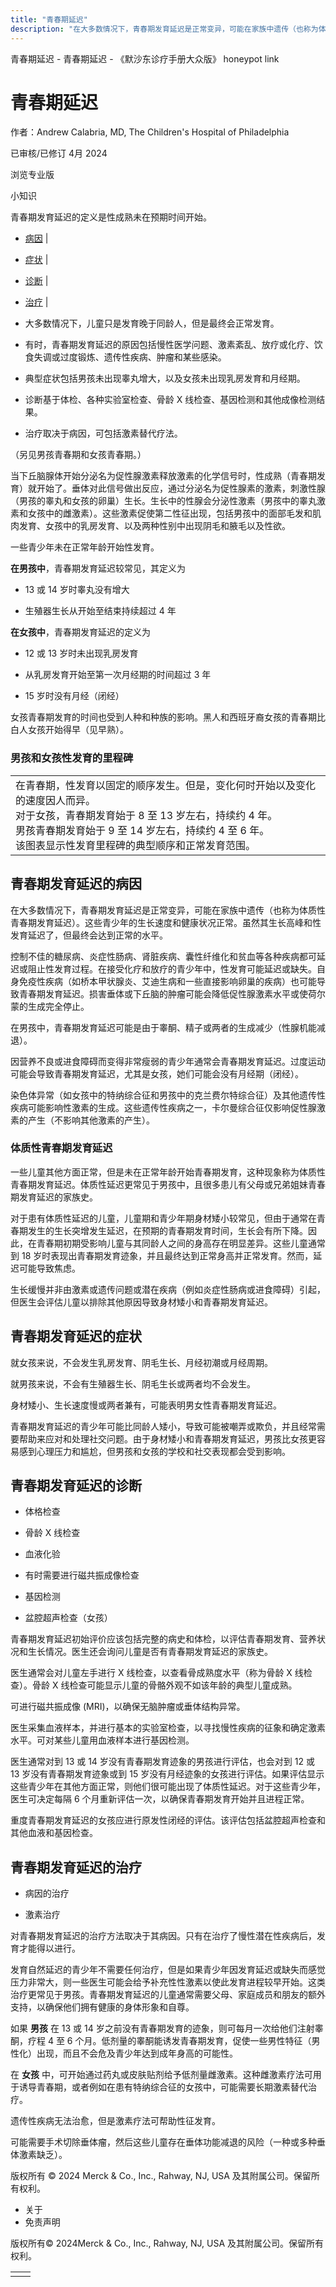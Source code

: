 ```yaml
---
title: "青春期延迟"
description: "在大多数情况下，青春期发育延迟是正常变异，可能在家族中遗传（也称为体质性青春期发育延迟）。这些青少年的生长速度和健康状况正常。虽然其生长高峰和性发育延迟了，但最终会达到正常的水平。"
---
```


﻿青春期延迟 \- 青春期延迟 \- 《默沙东诊疗手册大众版》 honeypot link

# 青春期延迟

作者：Andrew Calabria, MD, The Children's Hospital of Philadelphia

已审核/已修订 4月 2024

浏览专业版

小知识

青春期发育延迟的定义是性成熟未在预期时间开始。

- [病因](#病因_v34446434_zh) \|
- [症状](#症状_v34446453_zh) \|
- [诊断](#诊断_v34446456_zh) \|
- [治疗](#治疗_v34446473_zh) \|

- 大多数情况下，儿童只是发育晚于同龄人，但是最终会正常发育。

- 有时，青春期发育延迟的原因包括慢性医学问题、激素紊乱、放疗或化疗、饮食失调或过度锻炼、遗传性疾病、肿瘤和某些感染。

- 典型症状包括男孩未出现睾丸增大，以及女孩未出现乳房发育和月经期。

- 诊断基于体检、各种实验室检查、骨龄 X 线检查、基因检测和其他成像检测结果。

- 治疗取决于病因，可包括激素替代疗法。


（另见男孩青春期和女孩青春期。）

当下丘脑腺体开始分泌名为促性腺激素释放激素的化学信号时，性成熟（青春期发育）就开始了。垂体对此信号做出反应，通过分泌名为促性腺素的激素，刺激性腺（男孩的睾丸和女孩的卵巢）生长。生长中的性腺会分泌性激素（男孩中的睾丸激素和女孩中的雌激素）。这些激素促使第二性征出现，包括男孩中的面部毛发和肌肉发育、女孩中的乳房发育、以及两种性别中出现阴毛和腋毛以及性欲。

一些青少年未在正常年龄开始性发育。

**在男孩中**，青春期发育延迟较常见，其定义为

- 13 或 14 岁时睾丸没有增大

- 生殖器生长从开始至结束持续超过 4 年


**在女孩中**，青春期发育延迟的定义为

- 12 或 13 岁时未出现乳房发育

- 从乳房发育开始至第一次月经期的时间超过 3 年

- 15 岁时没有月经（闭经）


女孩青春期发育的时间也受到人种和种族的影响。黑人和西班牙裔女孩的青春期比白人女孩开始得早（见早熟）。

### 男孩和女孩性发育的里程碑

|     |
| --- |
| 在青春期，性发育以固定的顺序发生。但是，变化何时开始以及变化的速度因人而异。<br>对于女孩，青春期发育始于 8 至 13 岁左右，持续约 4 年。<br>男孩青春期发育始于 9 至 14 岁左右，持续约 4 至 6 年。<br>该图表显示性发育里程碑的典型顺序和正常发育范围。<br> |

## 青春期发育延迟的病因

在大多数情况下，青春期发育延迟是正常变异，可能在家族中遗传（也称为体质性青春期发育延迟）。这些青少年的生长速度和健康状况正常。虽然其生长高峰和性发育延迟了，但最终会达到正常的水平。

控制不佳的糖尿病、炎症性肠病、肾脏疾病、囊性纤维化和贫血等各种疾病都可延迟或阻止性发育过程。在接受化疗和放疗的青少年中，性发育可能延迟或缺失。自身免疫性疾病（如桥本甲状腺炎、艾迪生病和一些直接影响卵巢的疾病）也可能导致青春期发育延迟。损害垂体或下丘脑的肿瘤可能会降低促性腺激素水平或使荷尔蒙的生成完全停止。

在男孩中，青春期发育延迟可能是由于睾酮、精子或两者的生成减少（性腺机能减退）。

因营养不良或进食障碍而变得非常瘦弱的青少年通常会青春期发育延迟。过度运动可能会导致青春期发育延迟，尤其是女孩，她们可能会没有月经期（闭经）。

染色体异常（如女孩中的特纳综合征和男孩中的克兰费尔特综合征）及其他遗传性疾病可能影响性激素的生成。这些遗传性疾病之一，卡尔曼综合征仅影响促性腺激素的产生（不影响其他激素的产生）。

### 体质性青春期发育延迟

一些儿童其他方面正常，但是未在正常年龄开始青春期发育，这种现象称为体质性青春期发育延迟。体质性延迟更常见于男孩中，且很多患儿有父母或兄弟姐妹青春期发育延迟的家族史。

对于患有体质性延迟的儿童，儿童期和青少年期身材矮小较常见，但由于通常在青春期发生的生长突增发生延迟，在预期的青春期发育时间，生长会有所下降。因此，在青春期初期受影响儿童与其同龄人之间的身高存在明显差异。这些儿童通常到 18 岁时表现出青春期发育迹象，并且最终达到正常身高并正常发育。然而，延迟可能导致焦虑。

生长缓慢并非由激素或遗传问题或潜在疾病（例如炎症性肠病或进食障碍）引起，但医生会评估儿童以排除其他原因导致身材矮小和青春期发育延迟。

## 青春期发育延迟的症状

就女孩来说，不会发生乳房发育、阴毛生长、月经初潮或月经周期。

就男孩来说，不会有生殖器生长、阴毛生长或两者均不会发生。

身材矮小、生长速度慢或两者兼有，可能表明男女性青春期发育延迟。

青春期发育延迟的青少年可能比同龄人矮小，导致可能被嘲弄或欺负，并且经常需要帮助来应对和处理社交问题。由于身材矮小和青春期发育延迟，男孩比女孩更容易感到心理压力和尴尬，但男孩和女孩的学校和社交表现都会受到影响。

## 青春期发育延迟的诊断

- 体格检查

- 骨龄 X 线检查

- 血液化验

- 有时需要进行磁共振成像检查

- 基因检测

- 盆腔超声检查（女孩）


青春期发育延迟初始评价应该包括完整的病史和体检，以评估青春期发育、营养状况和生长情况。医生还会询问儿童是否有青春期发育延迟的家族史。

医生通常会对儿童左手进行 X 线检查，以查看骨成熟度水平（称为骨龄 X 线检查）。骨龄 X 线检查可能显示儿童的骨骼外观不如该年龄的典型儿童成熟。

可进行磁共振成像 (MRI)，以确保无脑肿瘤或垂体结构异常。

医生采集血液样本，并进行基本的实验室检查，以寻找慢性疾病的征象和确定激素水平。可对某些儿童用血液样本进行基因检测。

医生通常对到 13 或 14 岁没有青春期发育迹象的男孩进行评估，也会对到 12 或 13 岁没有青春期发育迹象或到 15 岁没有月经迹象的女孩进行评估。如果评估显示这些青少年在其他方面正常，则他们很可能出现了体质性延迟。对于这些青少年，医生可决定每隔 6 个月重新评估一次，以确保青春期发育开始并且进程正常。

重度青春期发育延迟的女孩应进行原发性闭经的评估。该评估包括盆腔超声检查和其他血液和基因检查。

## 青春期发育延迟的治疗

- 病因的治疗

- 激素治疗


对青春期发育延迟的治疗方法取决于其病因。只有在治疗了慢性潜在性疾病后，发育才能得以进行。

发育自然延迟的青少年不需要任何治疗，但是如果青少年因发育延迟或缺失而感觉压力非常大，则一些医生可能会给予补充性性激素以使此发育进程较早开始。这类治疗更常见于男孩。青春期发育延迟的儿童通常需要父母、家庭成员和朋友的额外支持，以确保他们拥有健康的身体形象和自尊。

如果 **男孩** 在 13 或 14 岁之前没有青春期发育的迹象，则可每月一次给他们注射睾酮，疗程 4 至 6 个月。低剂量的睾酮能诱发青春期发育，促使一些男性特征（男性化）出现，而且不会危及青少年达到成年身高的可能性。

在 **女孩** 中，可开始通过药丸或皮肤贴剂给予低剂量雌激素。这种雌激素疗法可用于诱导青春期，或者例如在患有特纳综合征的女孩中，可能需要长期激素替代治疗。

遗传性疾病无法治愈，但是激素疗法可帮助性征发育。

可能需要手术切除垂体瘤，然后这些儿童存在垂体功能减退的风险（一种或多种垂体激素缺乏）。



版权所有 © 2024
Merck & Co., Inc., Rahway, NJ, USA 及其附属公司。保留所有权利。

- 关于
- 免责声明

版权所有© 2024Merck & Co., Inc., Rahway, NJ, USA 及其附属公司。保留所有权利。

|     |     |
| --- | --- |
|  |  |